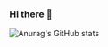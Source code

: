 ### Hi there 👋

![Anurag's GitHub stats](https://github-readme-stats.vercel.app/api?username=anuraghazra&show_icons=true&bgcolor=113A5D)
